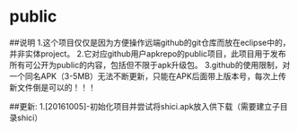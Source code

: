 # public

##说明
1.这个项目仅仅是因为方便操作远端github的git仓库而放在eclipse中的，并非实体project。
2.它对应github用户apkrepo的public项目，此项目用于发布所有可公开为public的内容，包括但不限于apk升级包。
3.github的使用限制，对一个同名APK（3-5MB）无法不断更新，只能在APK后面带上版本号，每次上传新文件倒是可以的！！！

##更新:
1.[20161005]-初始化项目并尝试将shici.apk放入供下载（需要建立子目录shici）

